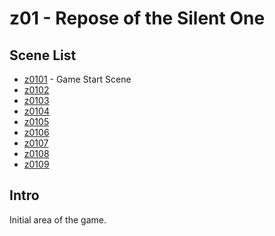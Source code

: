 # z01 - Repose of the Silent One

## Scene List

- [z0101](z0101) - Game Start Scene
- [z0102](z0102)
- [z0103](z0103)
- [z0104](z0104)
- [z0105](z0105)
- [z0106](z0106)
- [z0107](z0107)
- [z0108](z0108)
- [z0109](z0109)

## Intro

Initial area of the game.

